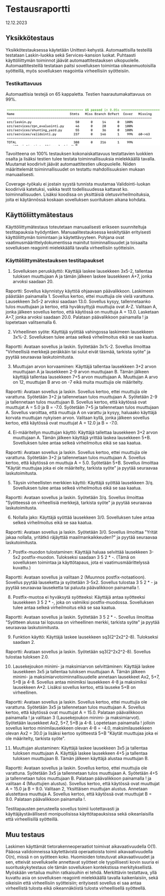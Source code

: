 # Testausraportti
12.12.2023

## Yksikkötestaus

Yksikkötestauksessa käytetään Unittest-kehystä. Automaattisilla testeillä testataan Laskin-luokka sekä Services-kansion luokat. Puhtaasti käyttöliittymän toiminnot jäävät automaattitestauksen ulkopuolelle. Automaattitesteillä testataan paitsi sovelluksen toimintaa oikeanmuotoisilla syötteillä, myös sovelluksen reagointia virheellisiin syötteisiin.

### Testikattavuus

Automaattisia testejä on 65 kappaletta. Testien haarautumakattavuus on 99%.

![Testikattavuus](https://github.com/sari-bee/tieteellinen_laskin/blob/main/dokumentaatio/viikkoraportit/testikattavuus_final.jpg)

Tavoitteena on 100% testauksen kokonaiskattavuus testattavien luokkien osalta ja lisäksi testien tulee testata toiminnallisuuksia mielekkäällä tavalla. Muutamat koodirivit jäävät automaattitestien ulkopuolelle. Niiden määrittelemät toiminnallisuudet on testattu mahdollisuuksien mukaan manuaalisesti.

Coverage-työkalu ei jostain syystä tunnista muutamaa Validointi-luokan koodiriviä katetuksi, vaikka testit todellisuudessa kattavat ko. toiminnallisuuden. Lisäksi koodissa on yksittäisiä oletusvirheilmoituksia, joita ei käytännössä koskaan sovelluksen suorituksen aikana kohdata.

## Käyttöliittymätestaus

Käyttöliittymätestaus toteutetaan manuaalisesti erikseen suunniteltuja testitapauksia hyödyntäen. Manuaalitestauksessa keskitytään erityisesti käyttöliittymän toimintaan ja käytettävyyteen. Pohjana ovat vaatimusmäärittelydokumentissa mainitut toiminnallisuudet ja toisaalta sovelluksen reagointi mielekkäällä tavalla virheellisiin syötteisiin.

### Käyttöliittymätestauksen testitapaukset

1. Sovelluksen peruskäyttö: Käyttäjä laskee lausekkeen 3x5-2, tallentaa tuloksen muuttujaan A ja tämän jälkeen laskee lausekkeen A+7, jonka arvoksi saadaan 20.

Raportti: Sovellus käynnistyy käyttöä ohjaavaan päävalikkoon. Laskimeen päästään painamalla 1. Sovellus kertoo, ettei muuttujia ole vielä varattuna. Lausekkeen 3x5-2 arvoksi saadaan 13.0. Sovellus kysyy, tallennetaanko tulos muuttujaan ja kertoo, että hyväksyttyjä muuttujia ovat A-Z. Valitaan A, jonka jälkeen sovellus kertoo, että käytössä on muuttuja A = 13.0. Lasketaan A+7, jonka arvoksi saadaan 20.0. Palataan päävalikkoon painamalla ! ja lopetetaan valitsemalla 6.

2. Virheellinen syöte: Käyttäjä syöttää vahingossa laskimeen lausekkeen 3x%-2. Sovelluksen tulee antaa selkeä virheilmoitus eikä se saa kaatua.

Raportti: Avataan sovellus ja laskin. Syötetään 3x%-2. Sovellus ilmoittaa "Virheellisiä merkkejä peräkkäin tai sulut eivät täsmää, tarkista syöte" ja pyytää seuraavaa laskutoimitusta.

3. Muuttujan arvon korvaaminen: Käyttäjä tallentaa lausekkeen 3+2 arvon muuttujaan A ja lausekkeen 2-9 arvon muuttujaan B. Tämän jälkeen käyttäjä tallentaa lausekkeen 7+5 arvon muuttujaan A. Muuttujan A arvo on 12, muuttujan B arvo on -7 eikä muita muuttujia ole määritelty.

Raportti: Avataan sovellus ja laskin. Sovellus kertoo, ettei muuttujia ole varattuna. Syötetään 3+2 ja tallennetaan tulos muuttujaan A. Syötetään 2-9 ja tallennetaan tulos muuttujaan B. Sovellus kertoo, että käytössä ovat muuttujat A = 5.0 ja B = -7.0. Syötetään 7+5 ja tallennetaan tulos muuttujaan A. Sovellus varoittaa, että muuttuja A on varattu ja kysyy, haluaako käyttäjä korvata muuttujan nykyisen arvon. Valitaan kyllä, jonka jälkeen sovellus kertoo, että käytössä ovat muuttujat A = 12.0 ja B = -7.0.

4. Ei-määritellyn muuttujan käyttö: Käyttäjä tallettaa lausekkeen 3+2 arvon muuttujaan A. Tämän jälkeen käyttäjä yrittää laskea lausekkeen 5+B. Sovelluksen tulee antaa selkeä virheilmoitus eikä se saa kaatua.

Raportti: Avataan sovellus ja laskin. Sovellus kertoo, ettei muuttujia ole varattuna. Syötetään 3+2 ja tallennetaan tulos muuttujaan A. Sovellus kertoo, että käytössä on muuttuja A = 5.0. Syötetään 5+B. Sovellus ilmoittaa "Käytät muuttujaa joka ei ole määritelty, tarkista syöte" ja pyytää seuraavaa laskutoimitusta.

5. Täysin virheellisten merkkien käyttö: Käyttäjä syöttää lausekkeen 3/q. Sovelluksen tulee antaa selkeä virheilmoitus eikä se saa kaatua.

Raportti: Avataan sovellus ja laskin. Syötetään 3/q. Sovellus ilmoittaa "Syötteessä on virheellisiä merkkejä, tarkista syöte" ja pyytää seuraavaa laskutoimitusta.

6. Nollalla jako: Käyttäjä syöttää lausekkeen 3/0. Sovelluksen tulee antaa selkeä virheilmoitus eikä se saa kaatua.

Raportti: Avataan sovellus ja laskin. Syötetään 3/0. Sovellus ilmoittaa "Yrität jakaa nollalla, yritätkö räjäyttää maailmankaikkeuden?" ja pyytää seuraavaa laskutoimitusta.

7. Postfix-muodon tulostaminen: Käyttäjä haluaa selvittää lausekkeen 3-5x2 postfix-muodon. Tulokseksi saadaan 3 5 2 * -. (Tämä on sovelluksen toimintaa ja käyttötapaus, jota ei vaatimusmäärittelyssä kuvattu.)

Raportti: Avataan sovellus ja valitaan 2 (Muunnos postfix-notaatioon). Sovellus pyytää lauseketta ja syötetään 3-5x2. Sovellus tulostaa 3 5 2 * - ja pyytää seuraavaa lauseketta tai paluuta päävalikkoon painamalla !.

8. Postfix-muotoa ei hyväksytä syötteeksi: Käyttäjä antaa syötteeksi lausekkeen 3 5 2 * -, joka on valmiiksi postfix-muodossa. Sovelluksen tulee antaa selkeä virheilmoitus eikä se saa kaatua.

Raportti: Avataan sovellus ja laskin. Syötetään 3 5 2 * -. Sovellus ilmoittaa "Syötteen alussa tai lopussa on virheellinen merkki, tarkista syöte" ja pyytää seuraavaa laskutoimitusta.

9. Funktion käyttö: Käyttäjä laskee lausekkeen sq3(2^2x2^2-8). Tulokseksi saadaan 2.

Raportti: Avataan sovellus ja laskin. Syötetään sq3(2^2x2^2-8). Sovellus tulostaa tuloksen 2.0.

10. Lausekejoukon minimi- ja maksimiarvon selvittäminen: Käyttäjä laskee lausekkeen 3x5 ja tallentaa tuloksen muuttujaan A. Tämän jälkeen minimi- ja maksimiarvotoiminnallisuudelle annetaan lausekkeet Ax2, 5+7, 5+B ja 4-8. Sovellus antaa minimiksi lausekkeen 4-8 ja maksimiksi lausekkeen A*2. Lisäksi sovellus kertoo, että lauseke 5+B on virheellinen.

Raportti: Avataan sovellus ja laskin. Sovellus kertoo, ettei muuttujia ole varattuna. Syötetään 3x5 ja tallennetaan tulos muuttujaan A. Sovellus kertoo, että käytössä ovat muuttujat A = 15.0. Palataan päävalikkoon painamalla ! ja valitaan 3 (Lausekejoukon minimi- ja maksimiarvot). Syötetään lausekkeet Ax2, 5+7, 5+B ja 4-8. Lopetetaan painamalla ! jolloin sovellus kertoo minimilausekkeen olevan 4-8 = -4.0, maksimilausekkeen olevan Ax2 = 30.0 ja lisäksi kertoo syötteestä 5+B "Käytät muuttujaa joka ei ole määritelty, tarkista syöte".

11. Muuttujan alustaminen: Käyttäjä laskee lausekkeen 3x5 ja tallentaa tuloksen muuttujaan A. Käyttäjä laskee lausekkeen 4+5 ja tallentaa tuloksen muuttujaan B. Tämän jälkeen käyttäjä alustaa muuttujan B.

Raportti: Avataan sovellus ja laskin. Sovellus kertoo, ettei muuttujia ole varattuna. Syötetään 3x5 ja tallennetaan tulos muuttujaan A. Syötetään 4+5 ja tallennetaan tulos muuttujaan B. Palataan päävalikkoon painamalla ! ja valitaan 4 (Muuttujien alustus). Sovellus kertoo, että käytössä ovat muuttujat A = 15.0 ja B = 9.0. Valitaan 2, Yksittäisen muuttujan alustus. Annetaan alustettava muuttuja A. Sovellus kertoo, että käytössä ovat muuttujat B = 9.0. Palataan päävalikkoon painamalla !.

Testitapausten perusteella sovellus toimii luotettavasti ja käyttäjäystävällisesti monipuolisissa käyttötapauksissa sekä oikeanlaisilla että virheellisillä syötteillä.

## Muu testaus

Laskimen käyttämät tietorakenneoperaatiot toimivat aikavaativuudella O(1). Pääosa validoinneissa käytettävistä operaatioista toimii aikavaativuudella O(n), missä n on syötteen koko. Huomioiden toteutuvat aikavaativuudet ja sen, etteivät sovellukselle annettavat syötteet ole tyypillisesti kovin suuria ei suorituskykytestaus ole tämän sovelluksen kontekstissa merkityksellistä. Myöskään vertailua muihin ratkaisuihin ei tehdä. Merkittävin testattava, yllä kuvattu asia on sovelluksen reagointi mielekkäällä tavalla kaikenlaisiin, sekä oikeisiin että virheellisiin syötteisiin; erityisesti sovellus ei saa antaa virheellistä tulosta eikä oikeannäköistä tulosta virheellisellä syötteellä.